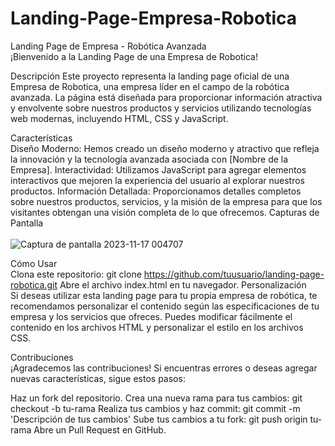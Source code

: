 # Landing-Page-Empresa-Robotica
Landing Page de Empresa - Robótica Avanzada
<br>
¡Bienvenido a la Landing Page de una Empresa de Robotica!

Descripción
Este proyecto representa la landing page oficial de una Empresa de Robotica, una empresa líder en el campo de la robótica avanzada. La página está diseñada para proporcionar información atractiva y envolvente sobre nuestros productos y servicios utilizando tecnologías web modernas, incluyendo HTML, CSS y JavaScript.

Características
<br>
Diseño Moderno: Hemos creado un diseño moderno y atractivo que refleja la innovación y la tecnología avanzada asociada con [Nombre de la Empresa].
Interactividad: Utilizamos JavaScript para agregar elementos interactivos que mejoren la experiencia del usuario al explorar nuestros productos.
Información Detallada: Proporcionamos detalles completos sobre nuestros productos, servicios, y la misión de la empresa para que los visitantes obtengan una visión completa de lo que ofrecemos.
Capturas de Pantalla
<br>
<br>
![Captura de pantalla 2023-11-17 004707](https://github.com/GaboGabito05/Landing-Page-Empresa-Robotica/assets/143914438/f950c96c-ba49-40d2-b62f-83117c05233d)


Cómo Usar
<br>
Clona este repositorio: git clone https://github.com/tuusuario/landing-page-robotica.git
Abre el archivo index.html en tu navegador.
Personalización
<br>
Si deseas utilizar esta landing page para tu propia empresa de robótica, te recomendamos personalizar el contenido según las especificaciones de tu empresa y los servicios que ofreces. Puedes modificar fácilmente el contenido en los archivos HTML y personalizar el estilo en los archivos CSS.

Contribuciones
<br>
¡Agradecemos las contribuciones! Si encuentras errores o deseas agregar nuevas características, sigue estos pasos:

Haz un fork del repositorio.
Crea una nueva rama para tus cambios: git checkout -b tu-rama
Realiza tus cambios y haz commit: git commit -m 'Descripción de tus cambios'
Sube tus cambios a tu fork: git push origin tu-rama
Abre un Pull Request en GitHub.
